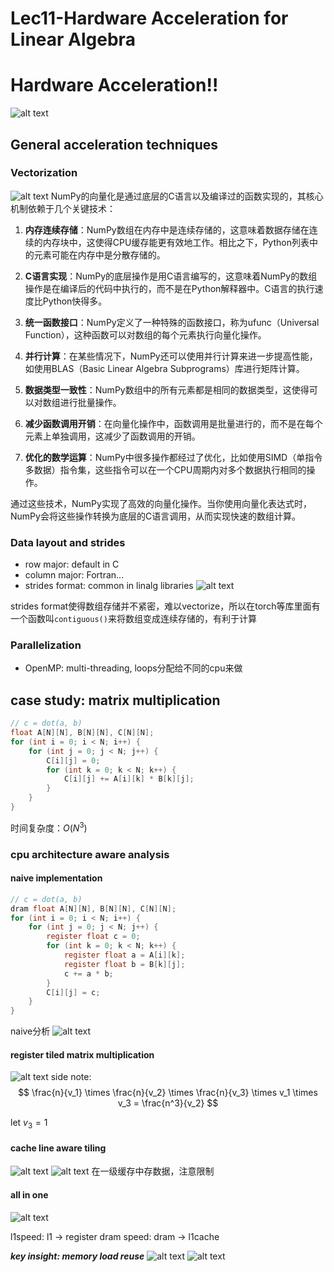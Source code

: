 # Lec11-Hardware Acceleration for Linear Algebra

# Hardware Acceleration!!
![alt text](image.png)
## General acceleration techniques
### Vectorization
![alt text](image-1.png)
NumPy的向量化是通过底层的C语言以及编译过的函数实现的，其核心机制依赖于几个关键技术：


1. **内存连续存储**：NumPy数组在内存中是连续存储的，这意味着数据存储在连续的内存块中，这使得CPU缓存能更有效地工作。相比之下，Python列表中的元素可能在内存中是分散存储的。

2. **C语言实现**：NumPy的底层操作是用C语言编写的，这意味着NumPy的数组操作是在编译后的代码中执行的，而不是在Python解释器中。C语言的执行速度比Python快得多。

3. **统一函数接口**：NumPy定义了一种特殊的函数接口，称为ufunc（Universal Function），这种函数可以对数组的每个元素执行向量化操作。

4. **并行计算**：在某些情况下，NumPy还可以使用并行计算来进一步提高性能，如使用BLAS（Basic Linear Algebra Subprograms）库进行矩阵计算。

5. **数据类型一致性**：NumPy数组中的所有元素都是相同的数据类型，这使得可以对数组进行批量操作。

6. **减少函数调用开销**：在向量化操作中，函数调用是批量进行的，而不是在每个元素上单独调用，这减少了函数调用的开销。

7. **优化的数学运算**：NumPy中很多操作都经过了优化，比如使用SIMD（单指令多数据）指令集，这些指令可以在一个CPU周期内对多个数据执行相同的操作。

通过这些技术，NumPy实现了高效的向量化操作。当你使用向量化表达式时，NumPy会将这些操作转换为底层的C语言调用，从而实现快速的数组计算。

### Data layout and strides
- row major: default in C
- column major: Fortran...
- strides format: common in linalg libraries
![alt text](image-2.png)

strides format使得数组存储并不紧密，难以vectorize，所以在torch等库里面有一个函数叫`contiguous()`来将数组变成连续存储的，有利于计算


### Parallelization
- OpenMP: multi-threading, loops分配给不同的cpu来做

## case study: matrix multiplication
```c
// c = dot(a, b)
float A[N][N], B[N][N], C[N][N];
for (int i = 0; i < N; i++) {
    for (int j = 0; j < N; j++) {
        C[i][j] = 0;
        for (int k = 0; k < N; k++) {
            C[i][j] += A[i][k] * B[k][j];
        }
    }
}

```
时间复杂度：$O(N^3)$
### cpu architecture aware analysis
#### naive implementation
```c
// c = dot(a, b)
dram float A[N][N], B[N][N], C[N][N];
for (int i = 0; i < N; i++) {
    for (int j = 0; j < N; j++) {
        register float c = 0;
        for (int k = 0; k < N; k++) {
            register float a = A[i][k];
            register float b = B[k][j];
            c += a * b;
        }
        C[i][j] = c;
    }
}
```
naive分析
![alt text](image-3.png)

#### register tiled matrix multiplication
![alt text](image-4.png)
side note: 
$$
\frac{n}{v_1} \times \frac{n}{v_2} \times \frac{n}{v_3} \times v_1 \times v_3 = \frac{n^3}{v_2}
$$

let $v_3 = 1$

#### cache line aware tiling
![alt text](image-5.png)
![alt text](image-6.png)
在一级缓存中存数据，注意限制

#### all in one
![alt text](image-7.png)

l1speed: l1 -> register
dram speed: dram -> l1cache

***key insight: memory load reuse***
![alt text](image-9.png)
![alt text](image-8.png)


